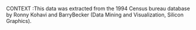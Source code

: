 
CONTEXT :This data was extracted from the 1994 Census bureau database by Ronny Kohavi and BarryBecker (Data Mining and Visualization, Silicon Graphics).
